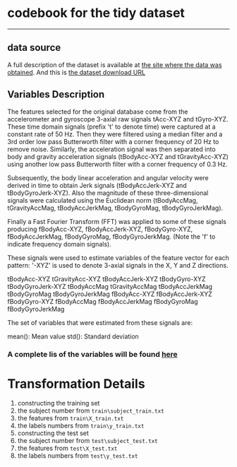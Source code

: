 # codebook for the tidy dataset
___

## data source

A full description of the dataset is available at [the site where the data was obtained](http://archive.ics.uci.edu/ml/datasets/Human+Activity+Recognition+Using+Smartphones).
And this is [the dataset download URL](https://d396qusza40orc.cloudfront.net/getdata%2Fprojectfiles%2FUCI%20HAR%20Dataset.zip)

## Variables Description


The features selected for the original database come from the accelerometer and gyroscope 3-axial raw signals tAcc-XYZ and tGyro-XYZ. These time domain signals (prefix 't' to denote time) were captured at a constant rate of 50 Hz. Then they were filtered using a median filter and a 3rd order low pass Butterworth filter with a corner frequency of 20 Hz to remove noise. Similarly, the acceleration signal was then separated into body and gravity acceleration signals (tBodyAcc-XYZ and tGravityAcc-XYZ) using another low pass Butterworth filter with a corner frequency of 0.3 Hz. 

Subsequently, the body linear acceleration and angular velocity were derived in time to obtain Jerk signals (tBodyAccJerk-XYZ and tBodyGyroJerk-XYZ). Also the magnitude of these three-dimensional signals were calculated using the Euclidean norm (tBodyAccMag, tGravityAccMag, tBodyAccJerkMag, tBodyGyroMag, tBodyGyroJerkMag). 

Finally a Fast Fourier Transform (FFT) was applied to some of these signals producing fBodyAcc-XYZ, fBodyAccJerk-XYZ, fBodyGyro-XYZ, fBodyAccJerkMag, fBodyGyroMag, fBodyGyroJerkMag. (Note the 'f' to indicate frequency domain signals). 

These signals were used to estimate variables of the feature vector for each pattern: 
'-XYZ' is used to denote 3-axial signals in the X, Y and Z directions.

tBodyAcc-XYZ
tGravityAcc-XYZ
tBodyAccJerk-XYZ
tBodyGyro-XYZ
tBodyGyroJerk-XYZ
tBodyAccMag
tGravityAccMag
tBodyAccJerkMag
tBodyGyroMag
tBodyGyroJerkMag
fBodyAcc-XYZ
fBodyAccJerk-XYZ
fBodyGyro-XYZ
fBodyAccMag
fBodyAccJerkMag
fBodyGyroMag
fBodyGyroJerkMag

The set of variables that were estimated from these signals are: 


mean(): Mean value
std(): Standard deviation

### A complete lis of the variables will be found [here](https://github.com/islam3zzat/Human_Activity_Recognition/blob/master/Features.md)



# Transformation Details

1. constructing the training set
2. the subject number from ```train\subject_train.txt```
3. the features from ```train\X_train.txt```
4. the labels numbers from ```train\y_train.txt```
5. constructing the test set
6. the subject number from ```test\subject_test.txt```
7. the features from ```test\X_test.txt```
8. the labels numbers from ```test\y_test.txt```

